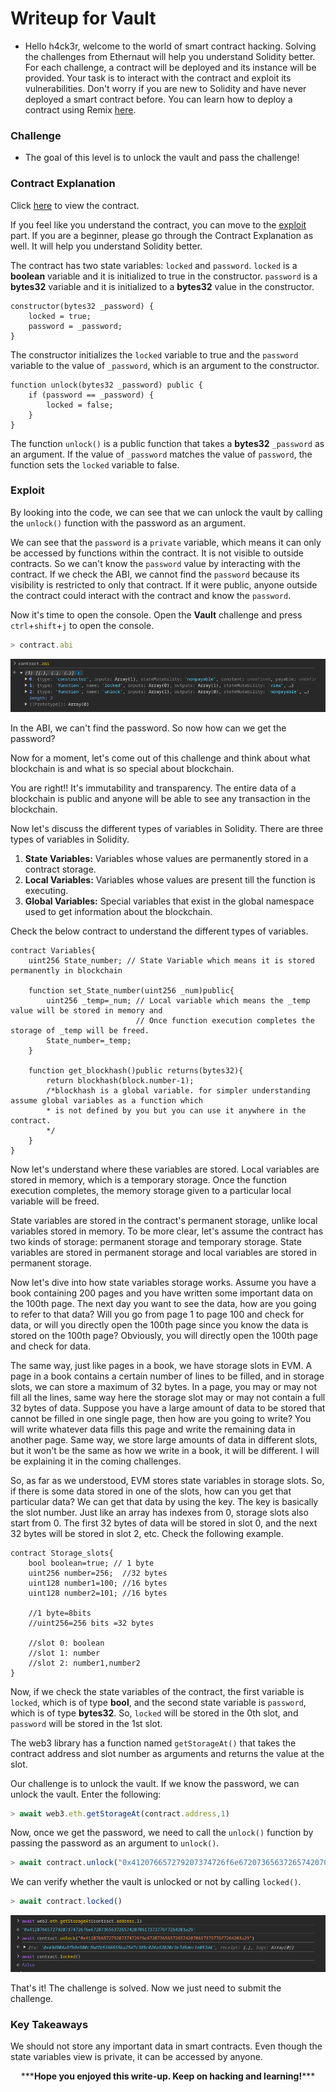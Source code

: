 # Writeup for Vault

- Hello h4ck3r, welcome to the world of smart contract hacking. Solving the challenges from Ethernaut will help you understand Solidity better. For each challenge, a contract will be deployed and its instance will be provided. Your task is to interact with the contract and exploit its vulnerabilities. Don't worry if you are new to Solidity and have never deployed a smart contract before. You can learn how to deploy a contract using Remix [here](https://youtu.be/3xNFZI8Ste4?si=i3cWN87OpX85zp6k).

### Challenge

- The goal of this level is to unlock the vault and pass the challenge!

### Contract Explanation

Click [here](./src/contracts/Vault.sol) to view the contract.

If you feel like you understand the contract, you can move to the [exploit](#exploit) part. If you are a beginner, please go through the Contract Explanation as well. It will help you understand Solidity better.

The contract has two state variables: `locked` and `password`. `locked` is a **boolean** variable and it is initialized to true in the constructor. `password` is a **bytes32** variable and it is initialized to a **bytes32** value in the constructor.

```solidity
constructor(bytes32 _password) {
    locked = true;
    password = _password;
}
```

The constructor initializes the `locked` variable to true and the `password` variable to the value of `_password`, which is an argument to the constructor.

```solidity
function unlock(bytes32 _password) public {
    if (password == _password) {
        locked = false;
    }
}
```

The function `unlock()` is a public function that takes a **bytes32** `_password` as an argument. If the value of `_password` matches the value of `password`, the function sets the `locked` variable to false.

### Exploit

By looking into the code, we can see that we can unlock the vault by calling the `unlock()` function with the password as an argument.

We can see that the `password` is a `private` variable, which means it can only be accessed by functions within the contract. It is not visible to outside contracts. So we can't know the `password` value by interacting with the contract. If we check the ABI, we cannot find the `password` because its visibility is restricted to only that contract. If it were public, anyone outside the contract could interact with the contract and know the `password`.

Now it's time to open the console. Open the **Vault** challenge and press `ctrl`+`shift`+`j` to open the console.

```javascript
> contract.abi
```

<p align="center">
  <img src="img/img1.png" />
</p>

In the ABI, we can't find the password. So now how can we get the password?

Now for a moment, let's come out of this challenge and think about what blockchain is and what is so special about blockchain.

You are right!! It's immutability and transparency. The entire data of a blockchain is public and anyone will be able to see any transaction in the blockchain.

Now let's discuss the different types of variables in Solidity. There are three types of variables in Solidity.

1. **State Variables:** Variables whose values are permanently stored in a contract storage.
2. **Local Variables:** Variables whose values are present till the function is executing.
3. **Global Variables:** Special variables that exist in the global namespace used to get information about the blockchain.

Check the below contract to understand the different types of variables.

```solidity
contract Variables{
    uint256 State_number; // State Variable which means it is stored permanently in blockchain

    function set_State_number(uint256 _num)public{
        uint256 _temp=_num; // Local variable which means the _temp value will be stored in memory and
                            // Once function execution completes the storage of _temp will be freed.
        State_number=_temp;
    }

    function get_blockhash()public returns(bytes32){
        return blockhash(block.number-1);
        /*blockhash is a global variable. for simpler understanding assume global variables as a function which
        * is not defined by you but you can use it anywhere in the contract.
        */
    }
}
```

Now let's understand where these variables are stored. Local variables are stored in memory, which is a temporary storage. Once the function execution completes, the memory storage given to a particular local variable will be freed.

State variables are stored in the contract's permanent storage, unlike local variables stored in memory. To be more clear, let's assume the contract has two kinds of storage: permanent storage and temporary storage. State variables are stored in permanent storage and local variables are stored in permanent storage.

Now let's dive into how state variables storage works. Assume you have a book containing 200 pages and you have written some important data on the 100th page. The next day you want to see the data, how are you going to refer to that data? Will you go from page 1 to page 100 and check for data, or will you directly open the 100th page since you know the data is stored on the 100th page? Obviously, you will directly open the 100th page and check for data.

The same way, just like pages in a book, we have storage slots in EVM. A page in a book contains a certain number of lines to be filled, and in storage slots, we can store a maximum of 32 bytes. In a page, you may or may not fill all the lines, same way here the storage slot may or may not contain a full 32 bytes of data. Suppose you have a large amount of data to be stored that cannot be filled in one single page, then how are you going to write? You will write whatever data fills this page and write the remaining data in another page. Same way, we store large amounts of data in different slots, but it won't be the same as how we write in a book, it will be different. I will be explaining it in the coming challenges.

So, as far as we understood, EVM stores state variables in storage slots. So, if there is some data stored in one of the slots, how can you get that particular data? We can get that data by using the key. The key is basically the slot number. Just like an array has indexes from 0, storage slots also start from 0. The first 32 bytes of data will be stored in slot 0, and the next 32 bytes will be stored in slot 2, etc. Check the following example.

```solidity
contract Storage_slots{
    bool boolean=true; // 1 byte
    uint256 number=256;  //32 bytes
    uint128 number1=100; //16 bytes
    uint128 number2=101; //16 bytes

    //1 byte=8bits
    //uint256=256 bits =32 bytes

    //slot 0: boolean
    //slot 1: number
    //slot 2: number1,number2
}
```

Now, if we check the state variables of the contract, the first variable is `locked`, which is of type **bool**, and the second state variable is `password`, which is of type **bytes32**. So, `locked` will be stored in the 0th slot, and `password` will be stored in the 1st slot.

The web3 library has a function named `getStorageAt()` that takes the contract address and slot number as arguments and returns the value at the slot.

Our challenge is to unlock the vault. If we know the password, we can unlock the vault. Enter the following:

```javascript
> await web3.eth.getStorageAt(contract.address,1)
```

Now, once we get the password, we need to call the `unlock()` function by passing the password as an argument to `unlock()`.

```javascript
> await contract.unlock("0x412076657279207374726f6e67207365637265742070617373776f7264203a29")
```

We can verify whether the vault is unlocked or not by calling `locked()`.

```javascript
> await contract.locked()
```

<p align="center">
  <img src="img/img2.png" />
</p>

That's it! The challenge is solved. Now we just need to submit the challenge.

### Key Takeaways

We should not store any important data in smart contracts. Even though the state variables view is private, it can be accessed by anyone.

<p style="text-align:center;">***<strong>Hope you enjoyed this write-up. Keep on hacking and learning!</strong>***</p>
